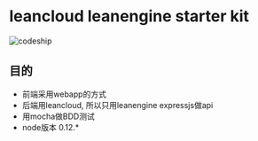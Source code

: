 # leancloud leanengine starter kit

![codeship](https://codeship.com/projects/44598a20-ab8b-0133-6c89-2a6aaeef6a7e/status?branch=master)

## 目的

* 前端采用webapp的方式
* 后端用leancloud, 所以只用leanengine expressjs做api
* 用mocha做BDD测试
* node版本 0.12.*
